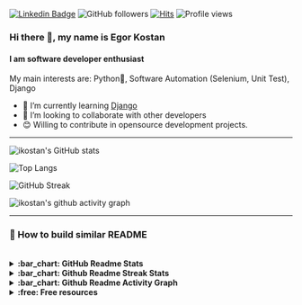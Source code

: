 [![Linkedin Badge](https://img.shields.io/badge/-EgorKostan-blue?style=flat&logo=Linkedin&logoColor=white&link=https://www.linkedin.com/in/egor-kostan/)](https://www.linkedin.com/in/egor-kostan/)
![GitHub followers](https://img.shields.io/github/followers/ikostan)
[![Hits](https://hits.seeyoufarm.com/api/count/incr/badge.svg?url=https%3A%2F%2Fgithub.com%2Fikostan%2Fhit-counter)](https://hits.seeyoufarm.com)
![Profile views](https://gpvc.arturio.dev/ikostan)

### Hi there 👋, my name is Egor Kostan

#### I am software developer enthusiast

My main interests are: Python:snake:, Software Automation (Selenium, Unit Test), Django

- :racehorse: I’m currently learning [Django](https://www.djangoproject.com/)
- 👯 I’m looking to collaborate with other developers
- 😊 Willing to contribute in opensource development projects.

---

![ikostan's GitHub stats](https://github-readme-stats.vercel.app/api?username=ikostan&count_private=true&show_icons=true&theme=chartreuse-dark)



![Top Langs](https://github-readme-stats.vercel.app/api/top-langs/?username=ikostan&langs_count=8&theme=chartreuse-dark&layout=compact)



![GitHub Streak](https://streak-stats.demolab.com/?user=ikostan&theme=chartreuse-dark)


![ikostan's github activity graph](https://github-readme-activity-graph.cyclic.app/graph?username=ikostan&theme=chartreuse-dark)

---

### :wrench: How to build similar README
<br>
<details>
  <summary><b>:bar_chart: GitHub Readme Stats</b></summary>
 <br>
 Features:

 * GitHub Stats Card
 * GitHub Extra Pins
 * Top Languages Card
 * Themes
 * Customization
 * Deploy Yourself

Source: [GitHub Readme Stats](https://github.com/anuraghazra/github-readme-stats)
</details>

<details>
  <summary><b>:bar_chart: Github Readme Streak Stats</b></summary>
 <br>
Display your total contributions, current streak, and longest streak on your GitHub profile README

Source: [Github Readme Streak Stats](https://github.com/denvercoder1/github-readme-streak-stats))
</details>

<details>
  <summary><b>:bar_chart: Github Readme Activity Graph</b></summary>
 <br>
A dynamically generated activity graph to show your GitHub activities of last 31 days.

Source: [Github Readme Activity Graph](https://github.com/ashutosh00710/github-readme-activity-graph)
</details>

<details>
  <summary><b>:free: Free resources</b></summary>
 <br>
- [Free SVG icons for popular brands](https://simpleicons.org/)
- [Shields/Badges](https://github.com/badges/shields)
- [Complete list of github markdown emoji markup](https://gist.github.com/rxaviers/7360908)

</details>
